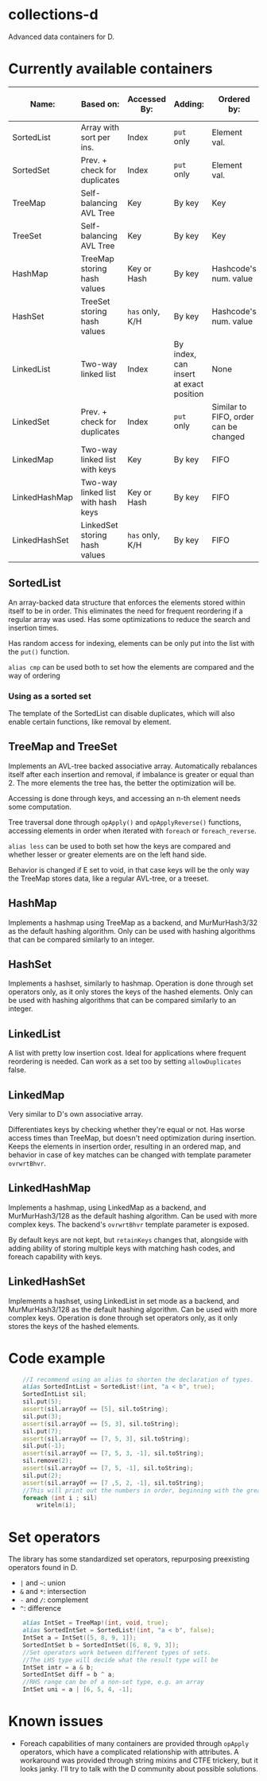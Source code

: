 # collections-d
Advanced data containers for D.

# Currently available containers

|Name:         |Based on:                       |Accessed By:|Adding: |Ordered by: |Theo. Insertion Complexity:|Theo. Access Complexity:|Foreach: |Key:|Array:|
|--------------|--------------------------------|------------|--------|------------|---------------------------|------------------------|---------|----|------|
|SortedList    |Array with sort per ins.        |Index       |`put` only|Element val.|O(n)                     |O(1)                    |Fwd+Bckwd|None|Yes   |
|SortedSet     |Prev. + check for duplicates    |Index       |`put` only|Element val.|O(n)                     |O(1)                    |Fwd+Bckwd|None|Yes   |
|TreeMap       |Self-balancing AVL Tree         |Key         |By key  |Key         |O(log n) + N (balancing)   |O(log n)          |Fwd+Bckwd,K+E,E|Yes |No    |
|TreeSet       |Self-balancing AVL Tree         |Key         |By key  |Key         |O(log n) + N (balancing)   |O(log n)          |Fwd+Bckwd,K+E,E|Yes |No    |
|HashMap       |TreeMap storing hash values     |Key or Hash |By key  |Hashcode's num. value|O(log n) + N (balancing)|O(log n)   |Fwd,HC+E,E|Not preserved|No |
|HashSet       |TreeSet storing hash values     |`has` only, K/H|By key  |Hashcode's num. value|O(log n) + N (balancing)|O(log n)          |No|Not preserved|No  |
|LinkedList    |Two-way linked list             |Index       |By index, can insert at exact position|None|O(n) |O(n)                    |Fwd+Bckwd|None|No    |
|LinkedSet     |Prev. + check for duplicates    |Index|`put` only|Similar to FIFO, order can be changed  |O(n) |O(n)                    |Fwd+Bckwd|None|No    |
|LinkedMap     |Two-way linked list with keys   |Key         |By key  |FIFO        |O(n)                       |O(n)                    |Fwd+Bckwd|Yes |No    |
|LinkedHashMap |Two-way linked list with hash keys|Key or Hash|By key |FIFO        |O(n)                       |O(n) |Fwd+Bckwd, Depending on key preservation|Preserved optionally|No|
|LinkedHashSet |LinkedSet storing hash values   |`has` only, K/H|By key  |FIFO        |O(n)                       |O(n)|Only with key preservation|Preserved optionally|No|

## SortedList

An array-backed data structure that enforces the elements stored within itself to be in order. This eliminates the need for frequent
reordering if a regular array was used. Has some optimizations to reduce the search and insertion times.

Has random access for indexing, elements can be only put into the list with the `put()` function.

`alias cmp` can be used both to set how the elements are compared and the way of ordering

### Using as a sorted set

The template of the SortedList can disable duplicates, which will also enable certain functions, like removal by element.

## TreeMap and TreeSet

Implements an AVL-tree backed associative array. Automatically rebalances itself after each insertion and removal, if imbalance is 
greater or equal than 2. The more elements the tree has, the better the optimization will be.

Accessing is done through keys, and accessing an n-th element needs some computation.

Tree traversal done through `opApply()` and `opApplyReverse()` functions, accessing elements in order when iterated with `foreach`
or `foreach_reverse`.

`alias less` can be used to both set how the keys are compared and whether lesser or greater elements are on the left hand side.

Behavior is changed if E set to void, in that case keys will be the only way the TreeMap stores data, like a regular AVL-tree, or a
treeset.

## HashMap

Implements a hashmap using TreeMap as a backend, and MurMurHash3/32 as the default hashing algorithm. Only can be used with hashing 
algorithms that can be compared similarly to an integer.

## HashSet

Implements a hashset, similarly to hashmap. Operation is done through set operators only, as it only stores the keys of the hashed
elements. Only can be used with hashing algorithms that can be compared similarly to an integer.

## LinkedList

A list with pretty low insertion cost. Ideal for applications where frequent reordering is needed. Can work as a set too by setting
`allowDuplicates` false.

## LinkedMap

Very similar to D's own associative array.

Differentiates keys by checking whether they're equal or not. Has worse access times than TreeMap, but doesn't need optimization during
insertion. Keeps the elements in insertion order, resulting in an ordered map, and behavior in case of key matches can be changed with
template parameter `ovrwrtBhvr`.

## LinkedHashMap

Implements a hashmap, using LinkedMap as a backend, and MurMurHash3/128 as the default hashing algorithm. Can be used with more complex
keys. The backend's `ovrwrtBhvr` template parameter is exposed.

By default keys are not kept, but `retainKeys` changes that, alongside with adding ability of storing multiple keys with matching hash
codes, and foreach capability with keys.

## LinkedHashSet

Implements a hashset, using LinkedList in set mode as a backend, and MurMurHash3/128 as the default hashing algorithm. Can be used with 
more complex keys. Operation is done through set operators only, as it only stores the keys of the hashed elements.

# Code example

```D
    //I recommend using an alias to shorten the declaration of types.
    alias SortedIntList = SortedList!(int, "a < b", true);
    SortedIntList sil;
	sil.put(5);
	assert(sil.arrayOf == [5], sil.toString);
	sil.put(3);
	assert(sil.arrayOf == [5, 3], sil.toString);
	sil.put(7);
	assert(sil.arrayOf == [7, 5, 3], sil.toString);
	sil.put(-1);
	assert(sil.arrayOf == [7, 5, 3, -1], sil.toString);
	sil.remove(2);
	assert(sil.arrayOf == [7, 5, -1], sil.toString);
	sil.put(2);
	assert(sil.arrayOf == [7 ,5, 2, -1], sil.toString);
    //This will print out the numbers in order, beginning with the greatest
    foreach (int i ; sil)
        writeln(i);
```

# Set operators

The library has some standardized set operators, repurposing preexisting operators found in D.

* `|` and `~`: union
* `&` and `*`: intersection
* `-` and `/`: complement
* `^`: difference

```D
    alias IntSet = TreeMap!(int, void, true);
    alias SortedIntSet = SortedList!(int, "a < b", false);
    IntSet a = IntSet([5, 8, 9, 1]);
    SortedIntSet b = SortedIntSet([6, 8, 9, 3]);
    //Set operators work between different types of sets.
    //The LHS type will decide what the result type will be
    IntSet intr = a & b;
    SortedIntSet diff = b ^ a;
    //RHS range can be of a non-set type, e.g. an array
    IntSet uni = a | [6, 5, 4, -1];
```

# Known issues

* Foreach capabilities of many containers are provided through `opApply` operators, which have a complicated
relationship with attributes. A workaround was provided through string mixins and CTFE trickery, but it looks
janky. I'll try to talk with the D community about possible solutions.